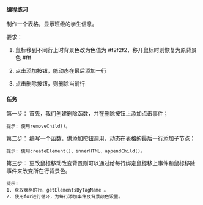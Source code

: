 #### 编程练习

制作一个表格，显示班级的学生信息。

要求：

1. 鼠标移到不同行上时背景色改为色值为 #f2f2f2，移开鼠标时则恢复为原背景色 #fff

2. 点击添加按钮，能动态在最后添加一行

3. 点击删除按钮，则删除当前行

#### 任务

第一步： 首先，我们创建删除函数，并在删除按钮上添加点击事件；

    提示: 使用removeChild()。

第二步： 编写一个函数，供添加按钮调用，动态在表格的最后一行添加子节点；

    提示: 使用createElement()、innerHTML、appendChild()。

第三步： 更改鼠标移动改变背景则可以通过给每行绑定鼠标移上事件和鼠标移除事件来改变所在行背景色。

    提示:
    1. 获取表格的行，getElementsByTagName 。
    2. 使用for进行循环，为每行添加事件及背景颜色设置。